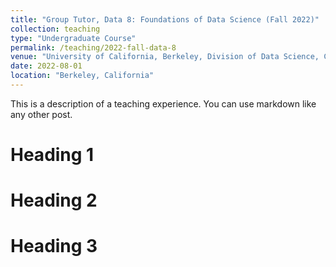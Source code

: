 ```yaml
---
title: "Group Tutor, Data 8: Foundations of Data Science (Fall 2022)"
collection: teaching
type: "Undergraduate Course"
permalink: /teaching/2022-fall-data-8
venue: "University of California, Berkeley, Division of Data Science, Computing, and Society (CDSS)"
date: 2022-08-01
location: "Berkeley, California"
---
```


This is a description of a teaching experience. You can use markdown like any other post.

Heading 1
======

Heading 2
======

Heading 3
======
